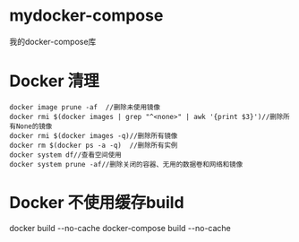 # mydocker-compose
我的docker-compose库

# Docker 清理
    docker image prune -af  //删除未使用镜像
    docker rmi $(docker images | grep "^<none>" | awk '{print $3}')//删除所有None的镜像
    docker rmi $(docker images -q)//删除所有镜像
    docker rm $(docker ps -a -q)  //删除所有实例
    docker system df//查看空间使用
    docker system prune -af//删除关闭的容器、无用的数据卷和网络和镜像

# Docker 不使用缓存build
docker build --no-cache
docker-compose build --no-cache
